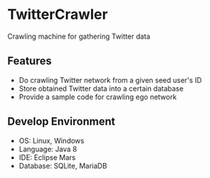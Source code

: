 # TwitterCrawler
Crawling machine for gathering Twitter data

## Features
* Do crawling Twitter network from a given seed user's ID
* Store obtained Twitter data into a certain database
* Provide a sample code for crawling ego network

## Develop Environment
* OS: Linux, Windows
* Language: Java 8
* IDE: Eclipse Mars
* Database: SQLite, MariaDB